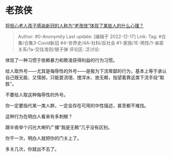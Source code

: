 # 老孩侠
[将担心老人孩子感染新冠的人称为“老孩侠”体现了某些人的什么心理？](https://www.zhihu.com/question/569015965/answer/2805513542)

> Author: #0-Anonymity
> Last update: [编辑于 2022-12-17]
> Link:
> Tag: #合集/合集3-Covid新冠 #4-世界史/4A-社科/反社会 #1-家族/1E-两性/1-亲密关系/1a-交往准则/银子弹
> 评论区:
> 泛讨论:

体现了一种习惯于依赖暴力和欺凌获得利益的行为习惯。

给人取外号——尤其是侮辱性的外号——是极为下流卑鄙的行为，基本上等于承认自己既无能、又懦弱，只能耍流氓、搅浑水、放无赖，指望着靠这类下流手段“取胜”。

不要给人取这种侮辱性的外号。

你一定要指代某一类人群，一定会存在可用的中性描述，甚至都不难找。

这种行为在明白人看来有多刺眼？

跟半夜举个闪光大喇叭广播“我是无赖”几乎没有区别。

你干一次，明白人就把你的门关上了。

多关几次，你就出不去了。
